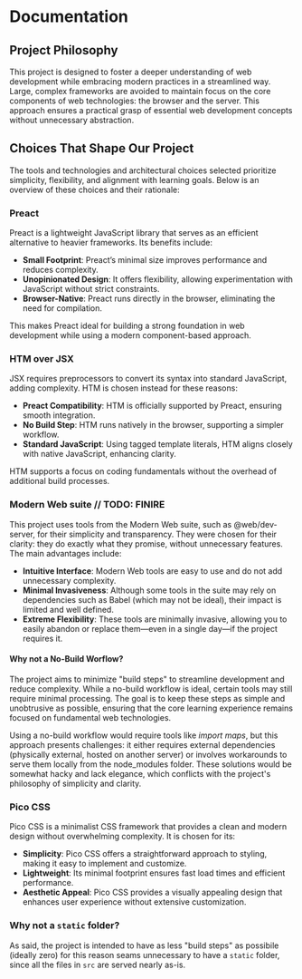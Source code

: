 # Documentation

## Project Philosophy

This project is designed to foster a deeper understanding of web development while embracing modern practices in a streamlined way. Large, complex frameworks are avoided to maintain focus on the core components of web technologies: the browser and the server. This approach ensures a practical grasp of essential web development concepts without unnecessary abstraction.

## Choices That Shape Our Project

The tools and technologies and architectural choices selected prioritize simplicity, flexibility, and alignment with learning goals. Below is an overview of these choices and their rationale:

### Preact

Preact is a lightweight JavaScript library that serves as an efficient alternative to heavier frameworks. Its benefits include:

- **Small Footprint**: Preact’s minimal size improves performance and reduces complexity.
- **Unopinionated Design**: It offers flexibility, allowing experimentation with JavaScript without strict constraints.
- **Browser-Native**: Preact runs directly in the browser, eliminating the need for compilation.

This makes Preact ideal for building a strong foundation in web development while using a modern component-based approach.

### HTM over JSX

JSX requires preprocessors to convert its syntax into standard JavaScript, adding complexity. HTM is chosen instead for these reasons:

- **Preact Compatibility**: HTM is officially supported by Preact, ensuring smooth integration.
- **No Build Step**: HTM runs natively in the browser, supporting a simpler workflow.
- **Standard JavaScript**: Using tagged template literals, HTM aligns closely with native JavaScript, enhancing clarity.

HTM supports a focus on coding fundamentals without the overhead of additional build processes.

### Modern Web suite // TODO: FINIRE

This project uses tools from the Modern Web suite, such as @web/dev-server, for their simplicity and transparency. They were chosen for their clarity: they do exactly what they promise, without unnecessary features. The main advantages include:

- **Intuitive Interface**: Modern Web tools are easy to use and do not add unnecessary complexity.
- **Minimal Invasiveness**: Although some tools in the suite may rely on dependencies such as Babel (which may not be ideal), their impact is limited and well defined.
- **Extreme Flexibility**: These tools are minimally invasive, allowing you to easily abandon or replace them—even in a single day—if the project requires it.

#### Why not a No-Build Worflow?

The project aims to minimize "build steps" to streamline development and reduce complexity. While a no-build workflow is ideal, certain tools may still require minimal processing. The goal is to keep these steps as simple and unobtrusive as possible, ensuring that the core learning experience remains focused on fundamental web technologies.

Using a no-build workflow would require tools like *import maps*, but this approach presents challenges: it either requires external dependencies (physically external, hosted on another server) or involves workarounds to serve them locally from the node_modules folder. These solutions would be somewhat hacky and lack elegance, which conflicts with the project's philosophy of simplicity and clarity.

### Pico CSS

Pico CSS is a minimalist CSS framework that provides a clean and modern design without overwhelming complexity. It is chosen for its:

- **Simplicity**: Pico CSS offers a straightforward approach to styling, making it easy to implement and customize.
- **Lightweight**: Its minimal footprint ensures fast load times and efficient performance.
- **Aesthetic Appeal**: Pico CSS provides a visually appealing design that enhances user experience without extensive customization.

### Why not a `static` folder?

As said, the project is intended to have as less "build steps" as possibile (ideally zero) for this reason seams unnecessary to have a `static` folder, since all the files in `src` are served nearly as-is.
